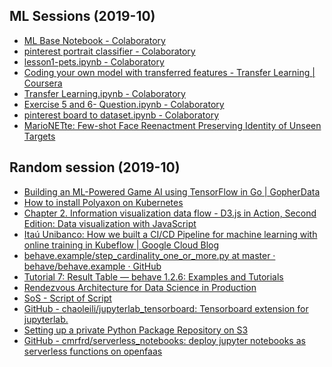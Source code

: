 ## ML Sessions (2019-10)
* [ML Base Notebook - Colaboratory](https://colab.research.google.com/drive/1MBclFeXKDDPycuscSGQa3N_fEFvfmJZh#scrollTo=0UY8agAlrdKp)
* [pinterest portrait classifier - Colaboratory](https://colab.research.google.com/drive/1kLFXRZhnrkgz0_W9_CqiDh0n2f2OKJ_R?hl=en#scrollTo=qf2r9hmQiRzI)
* [lesson1-pets.ipynb - Colaboratory](https://colab.research.google.com/drive/168S8iiwF00SJPJGS9o_O6HCfH9PBnDQU?hl=en#scrollTo=rrTNyMZu27iZ)
* [Coding your own model with transferred features - Transfer Learning | Coursera](https://www.coursera.org/lecture/convolutional-neural-networks-tensorflow/coding-your-own-model-with-transferred-features-mhAUk)
* [Transfer Learning.ipynb - Colaboratory](https://colab.research.google.com/github/lmoroney/dlaicourse/blob/master/Course%202%20-%20Part%206%20-%20Lesson%203%20-%20Notebook.ipynb#scrollTo=O4s8HckqGlnb)
* [Exercise 5 and 6- Question.ipynb - Colaboratory](https://colab.research.google.com/drive/1WHna5sClPb0j88864XTzdz1PPBfs9OKX#scrollTo=mlNjoJ5D61N6)
* [pinterest board to dataset.ipynb - Colaboratory](https://colab.research.google.com/drive/1zlSvVHBPgdF-YhrixKiugfAdaUl7zG6E#scrollTo=9sOaaSduHsWh)
* [MarioNETte: Few-shot Face Reenactment Preserving Identity of Unseen Targets](https://hyperconnect.github.io/MarioNETte/)

## Random session (2019-10)

* [Building an ML-Powered Game AI using TensorFlow in Go | GopherData](http://gopherdata.io/post/build_ml_powered_game_ai_tensorflow/)
* [How to install Polyaxon on Kubernetes](https://docs.polyaxon.com/setup/minikube/)
* [Chapter 2. Information visualization data flow - D3.js in Action, Second Edition: Data visualization with JavaScript](https://livebook.manning.com/book/d3js-in-action-second-edition/chapter-2/)
* [Itaú Unibanco: How we built a CI/CD Pipeline for machine learning with online training in Kubeflow | Google Cloud Blog](https://cloud.google.com/blog/products/ai-machine-learning/itau-unibanco-how-we-built-a-cicd-pipeline-for-machine-learning-with-online-training-in-kubeflow)
* [behave.example/step_cardinality_one_or_more.py at master · behave/behave.example · GitHub](https://github.com/behave/behave.example/blob/master/datatype.features/steps/step_cardinality_one_or_more.py)
* [Tutorial 7: Result Table — behave 1.2.6: Examples and Tutorials](https://jenisys.github.io/behave.example/tutorials/tutorial07.html)
* [Rendezvous Architecture for Data Science in Production](https://towardsdatascience.com/rendezvous-architecture-for-data-science-in-production-79c4d48f12b)
* [SoS - Script of Script](https://vatlab.github.io/sos-docs/workflow.html#content)
* [GitHub - chaoleili/jupyterlab_tensorboard: Tensorboard extension for jupyterlab.](https://github.com/chaoleili/jupyterlab_tensorboard)
* [Setting up a private Python Package Repository on S3](https://novemberfive.co/blog/opensource-pypi-package-repository-tutorial/)
* [GitHub - cmrfrd/serverless_notebooks: deploy jupyter notebooks as serverless functions on openfaas](https://github.com/cmrfrd/serverless_notebooks)

<!--stackedit_data:
eyJoaXN0b3J5IjpbLTE5NjgzMDg1ODRdfQ==
-->
